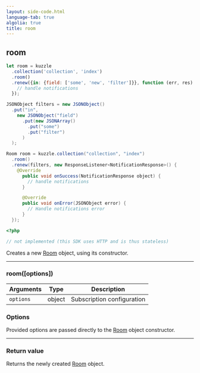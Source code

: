 ```yaml
---
layout: side-code.html
language-tab: true
algolia: true
title: room
---
```


## room

```js
let room = kuzzle
  .collection('collection', 'index')
  .room()
  .renew({in: {field: ['some', 'new', 'filter']}}, function (err, res) {
    // handle notifications
  });
```

```java
JSONObject filters = new JSONObject()
  .put("in",
    new JSONObject("field")
      .put(new JSONArray()
        .put("some")
        .put("filter")
      )
  );

Room room = kuzzle.collection("collection", "index")
  .room()
  .renew(filters, new ResponseListener<NotificationResponse>() {
    @Override
      public void onSuccess(NotificationResponse object) {
        // handle notifications
      }

      @Override
      public void onError(JSONObject error) {
        // Handle notifications error
      }
  });
```

```php
<?php

// not implemented (this SDK uses HTTP and is thus stateless)
```

Creates a new [Room](/sdk-reference/room/) object, using its constructor.

---

### room([options])

| Arguments | Type | Description |
|---------------|---------|----------------------------------------|
| ``options`` | object | Subscription configuration |

### Options

Provided options are passed directly to the [Room](/sdk-reference/room/) object constructor.

---

### Return value

Returns the newly created [Room](/sdk-reference/room/) object.
